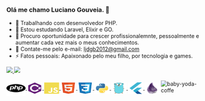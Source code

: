 ### Olá me chamo Luciano Gouveia. 👋


- 🔭 Trabalhando com desenvolvedor PHP.
- 🌱 Estou estudando Laravel, Elixir e GO.
- 🤔 Procuro oportunidade para crescer profissionalemnte, pessoalmente e aumentar cada vez mais o meus conhecimentos.
- 💬 Contate-me pelo e-mail: ljdgb2012@gmail.com
- ⚡ Fatos pessoais: Apaixonado pelo meu filho, por tecnologia e games.

 <div>
  <a href="https://github.com/LucianoGb">
  <img height="180em" src="https://github-readme-stats.vercel.app/api?username=LucianoGb&show_icons=true&theme=radical&include_all_commits=true&count_private=true"/>
  <img height="180em" src="https://github-readme-stats.vercel.app/api/top-langs/?username=LucianoGb&layout=compact&langs_count=7&theme=radical"/>
</div>
<div style="display: inline_block"><br>
  
  <img align="center" alt="PHP" height="40" width="50" src="https://raw.githubusercontent.com/devicons/devicon/master/icons/php/php-plain.svg">
   <img align="center" alt="Csharp" height="30" width="40" src="  https://raw.githubusercontent.com/devicons/devicon/master/icons/csharp/csharp-plain.svg">
  <img align="center" alt="Js" height="30" width="40" src="https://raw.githubusercontent.com/devicons/devicon/master/icons/javascript/javascript-plain.svg">
  <img align="center" alt="HTML" height="30" width="40" src="https://raw.githubusercontent.com/devicons/devicon/master/icons/html5/html5-original.svg">
  <img align="center" alt="CSS" height="30" width="40" src="https://raw.githubusercontent.com/devicons/devicon/master/icons/css3/css3-original.svg">
  <img align="center" alt="Python" height="30" width="40" src="https://raw.githubusercontent.com/devicons/devicon/master/icons/python/python-original.svg">
  <img align="center" alt="Go" height="30" width="40" src="https://raw.githubusercontent.com/devicons/devicon/master/icons/go/go-original.svg">
  <img align="center" alt="Flutter" height="30" width="40" src="https://raw.githubusercontent.com/devicons/devicon/master/icons/flutter/flutter-original.svg">
  <img align="center" alt="Elixir" height="30" width="40" src="https://raw.githubusercontent.com/devicons/devicon/master/icons/elixir/elixir-original.svg">



  
  <img align="right" alt="baby-yoda-coffe" width="100" src="https://i.pinimg.com/originals/92/01/45/920145134dd3245255d324c137e27f79.gif">
</div>  
  
   ##

